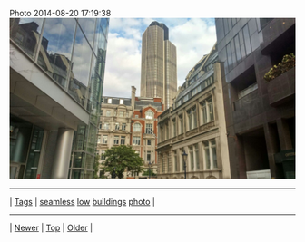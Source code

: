 <!--
title: Photo 2014-08-20 17
date: 2020-06-28T15:02:25.116Z
tags: seamless, low, buildings, photo
-->












Photo 2014-08-20 17:19:38
![](95293540682-0.jpg)

<!--BOTTOM-POST-NAVIGATION-->
---

| [Tags](tags.md) | [seamless](tag-seamless.md) [low](tag-low.md) [buildings](tag-buildings.md) [photo](tag-photo.md) |

---

| [Newer](95262601587.md) | [Top](index.md) | [Older](95295040017.md) |